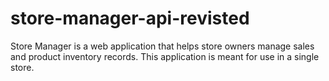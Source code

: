 # store-manager-api-revisted
Store Manager is a web application that helps store owners manage sales and product inventory records. This application is meant for use in a single store.
